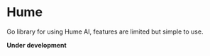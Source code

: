 # Hume

Go library for using Hume AI, features are limited
but simple to use.

**Under development**
